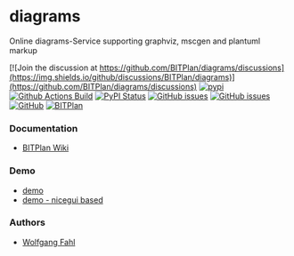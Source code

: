 # diagrams
Online diagrams-Service supporting graphviz, mscgen and plantuml markup

[![Join the discussion at https://github.com/BITPlan/diagrams/discussions](https://img.shields.io/github/discussions/BITPlan/diagrams)](https://github.com/BITPlan/diagrams/discussions)
[![pypi](https://img.shields.io/pypi/pyversions/online-diagrams)](https://pypi.org/project/online-diagrams/)
[![Github Actions Build](https://github.com/BITPlan/diagrams/workflows/build/badge.svg)](https://github.com/BITPlan/diagrams/actions?query=workflow%3ABuild+branch%3Amaster)
[![PyPI Status](https://img.shields.io/pypi/v/online-diagrams.svg)](https://pypi.python.org/pypi/online-diagrams/)
[![GitHub issues](https://img.shields.io/github/issues/BITPlan/diagrams.svg)](https://github.com/BITPlan/diagrams/issues)
[![GitHub issues](https://img.shields.io/github/issues-closed/BITPlan/diagrams.svg)](https://github.com/BITPlan/diagrams/issues/?q=is%3Aissue+is%3Aclosed)
[![GitHub](https://img.shields.io/github/license/BITPlan/diagrams.svg)](https://www.apache.org/licenses/LICENSE-2.0)
[![BITPlan](http://wiki.bitplan.com/images/wiki/thumb/3/38/BITPlanLogoFontLessTransparent.png/198px-BITPlanLogoFontLessTransparent.png)](http://www.bitplan.com)

### Documentation
* [BITPlan Wiki](http://wiki.bitplan.com/index.php/Diagrams)

### Demo
* [demo](http://diagrams.bitplan.com)
* [demo - nicegui based](http://diagrams2.bitplan.com)

### Authors
* [Wolfgang Fahl](http://www.bitplan.com/Wolfgang_Fahl)
